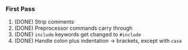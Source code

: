 ### First Pass
1. (DONE) Strip comments
2. (DONE) Preprocessor commands carry through
3. (DONE) `include` keywords get changed to `#include`
4. (DONE) Handle colon plus indentation -> brackets, except with `case`

